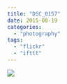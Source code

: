 ```yaml
---
title: "DSC_0157"
date: 2015-08-19
categories: 
  - "photography"
tags: 
  - "flickr"
  - "ifttt"
---
```


![](https://farm1.staticflickr.com/731/20508937999_297685dde3_b.jpg)
